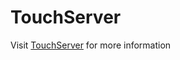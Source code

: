 ﻿# TouchServer

Visit [TouchServer](https://github.com/SKRInternationals/TouchServer/) for more information
